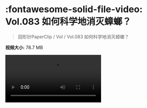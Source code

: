 # :fontawesome-solid-file-video: Vol.083 如何科学地消灭蟑螂？

> 回形针PaperClip / Vol / Vol.083 如何科学地消灭蟑螂？

**视频大小**: 78.7 MB

<div class="video"><video src="https://file.hsyhx.top/archive/回形针PaperClip/Vol/Vol.083 如何科学地消灭蟑螂？.mp4" controls preload>🤔 您的浏览器不支持 video 标签</video></div>